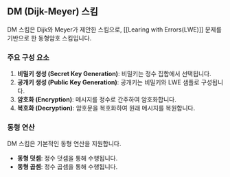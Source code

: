 ## DM (Dijk-Meyer) 스킴

DM 스킴은 Dijk와 Meyer가 제안한 스킴으로, [[Learing with Errors(LWE)]] 문제를 기반으로 한 동형암호 스킴입니다.

### 주요 구성 요소

1. **비밀키 생성 (Secret Key Generation)**: 비밀키는 정수 집합에서 선택됩니다.
2. **공개키 생성 (Public Key Generation)**: 공개키는 비밀키와 LWE 샘플로 구성됩니다.
3. **암호화 (Encryption)**: 메시지를 정수로 간주하여 암호화합니다.
4. **복호화 (Decryption)**: 암호문을 복호화하여 원래 메시지를 복원합니다.

### 동형 연산

DM 스킴은 기본적인 동형 연산을 지원합니다.

- **동형 덧셈**: 정수 덧셈을 통해 수행됩니다.
- **동형 곱셈**: 정수 곱셈을 통해 수행됩니다.